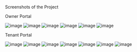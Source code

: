 Screenshots of the Project

Owner Portal

![image](https://github.com/chandan-kh/house_rent/assets/112279422/4f65c011-e6b3-4d31-b5dc-09c212915310)
![image](https://github.com/chandan-kh/house_rent/assets/112279422/8af52a8b-00a8-40c1-a740-504ef80b3759)
![image](https://github.com/chandan-kh/house_rent/assets/112279422/e619a10a-3709-4939-ba01-296657c441cb)
![image](https://github.com/chandan-kh/house_rent/assets/112279422/06eb765b-ba93-4197-96e4-ae3b95e22903)
![image](https://github.com/chandan-kh/house_rent/assets/112279422/fa85b970-c950-44ca-aa5c-2981c19869a5)
![image](https://github.com/chandan-kh/house_rent/assets/112279422/162a4209-ba73-42a0-b3af-419299a6fa32)


Tenant Portal

![image](https://github.com/chandan-kh/house_rent/assets/112279422/bc0a98b5-b893-48bc-8f2a-132bc05ce10e)
![image](https://github.com/chandan-kh/house_rent/assets/112279422/ff272c04-65d8-47e9-b7fc-8071d4b491cf)
![image](https://github.com/chandan-kh/house_rent/assets/112279422/a96ea897-df73-4ed3-9b0d-66ed3894e41c)
![image](https://github.com/chandan-kh/house_rent/assets/112279422/bf060fa3-fec7-4eaf-9480-1bccf72fcfe8)
![image](https://github.com/chandan-kh/house_rent/assets/112279422/a4872bde-2ca8-4dae-bd71-a8625e24ff03)
![image](https://github.com/chandan-kh/house_rent/assets/112279422/385245c9-6e51-4c40-aff3-1497319e0317)
![image](https://github.com/chandan-kh/house_rent/assets/112279422/dab2a1cc-548f-414c-ad3f-75fb8bd2040e)









